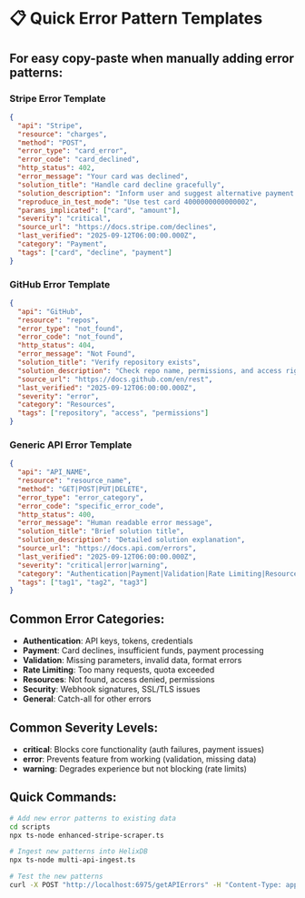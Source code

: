 # 📋 Quick Error Pattern Templates

## For easy copy-paste when manually adding error patterns:

### Stripe Error Template
```json
{
  "api": "Stripe",
  "resource": "charges",
  "method": "POST", 
  "error_type": "card_error",
  "error_code": "card_declined",
  "http_status": 402,
  "error_message": "Your card was declined",
  "solution_title": "Handle card decline gracefully",
  "solution_description": "Inform user and suggest alternative payment method",
  "reproduce_in_test_mode": "Use test card 4000000000000002",
  "params_implicated": ["card", "amount"],
  "severity": "critical",
  "source_url": "https://docs.stripe.com/declines",
  "last_verified": "2025-09-12T06:00:00.000Z",
  "category": "Payment",
  "tags": ["card", "decline", "payment"]
}
```

### GitHub Error Template
```json
{
  "api": "GitHub",
  "resource": "repos",
  "error_type": "not_found",
  "error_code": "not_found",
  "http_status": 404,
  "error_message": "Not Found",
  "solution_title": "Verify repository exists",
  "solution_description": "Check repo name, permissions, and access rights",
  "source_url": "https://docs.github.com/en/rest",
  "last_verified": "2025-09-12T06:00:00.000Z",
  "severity": "error",
  "category": "Resources",
  "tags": ["repository", "access", "permissions"]
}
```

### Generic API Error Template  
```json
{
  "api": "API_NAME",
  "resource": "resource_name",
  "method": "GET|POST|PUT|DELETE",
  "error_type": "error_category",
  "error_code": "specific_error_code",
  "http_status": 400,
  "error_message": "Human readable error message",
  "solution_title": "Brief solution title",
  "solution_description": "Detailed solution explanation", 
  "source_url": "https://docs.api.com/errors",
  "last_verified": "2025-09-12T06:00:00.000Z",
  "severity": "critical|error|warning",
  "category": "Authentication|Payment|Validation|Rate Limiting|Resources|Security",
  "tags": ["tag1", "tag2", "tag3"]
}
```

## Common Error Categories:
- **Authentication**: API keys, tokens, credentials
- **Payment**: Card declines, insufficient funds, payment processing
- **Validation**: Missing parameters, invalid data, format errors
- **Rate Limiting**: Too many requests, quota exceeded
- **Resources**: Not found, access denied, permissions
- **Security**: Webhook signatures, SSL/TLS issues
- **General**: Catch-all for other errors

## Common Severity Levels:
- **critical**: Blocks core functionality (auth failures, payment issues)
- **error**: Prevents feature from working (validation, missing data)
- **warning**: Degrades experience but not blocking (rate limits)

## Quick Commands:
```bash
# Add new error patterns to existing data
cd scripts
npx ts-node enhanced-stripe-scraper.ts

# Ingest new patterns into HelixDB
npx ts-node multi-api-ingest.ts

# Test the new patterns
curl -X POST "http://localhost:6975/getAPIErrors" -H "Content-Type: application/json" -d '{"api_name": "YourAPI"}'
```
